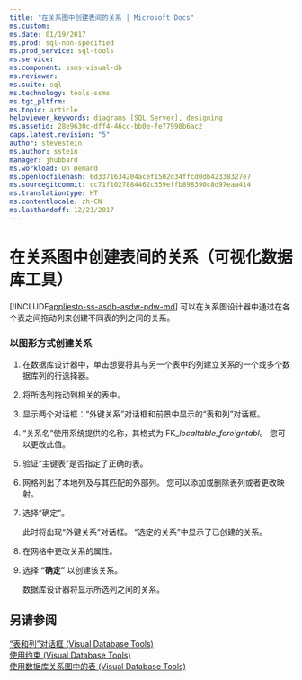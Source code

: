 ```yaml
---
title: "在关系图中创建表间的关系 | Microsoft Docs"
ms.custom: 
ms.date: 01/19/2017
ms.prod: sql-non-specified
ms.prod_service: sql-tools
ms.service: 
ms.component: ssms-visual-db
ms.reviewer: 
ms.suite: sql
ms.technology: tools-ssms
ms.tgt_pltfrm: 
ms.topic: article
helpviewer_keywords: diagrams [SQL Server], designing
ms.assetid: 28e9630c-dff4-46cc-bb0e-fe77998b6ac2
caps.latest.revision: "5"
author: stevestein
ms.author: sstein
manager: jhubbard
ms.workload: On Demand
ms.openlocfilehash: 6d3371634204acef1502d34ffcd0db42338327e7
ms.sourcegitcommit: cc71f1027884462c359effb898390c8d97eaa414
ms.translationtype: HT
ms.contentlocale: zh-CN
ms.lasthandoff: 12/21/2017
---
```

# <a name="create-relationships-between-tables-on-a-diagram-visual-database-tools"></a>在关系图中创建表间的关系（可视化数据库工具）
[!INCLUDE[appliesto-ss-asdb-asdw-pdw-md](../../includes/appliesto-ss-asdb-asdw-pdw-md.md)] 可以在关系图设计器中通过在各个表之间拖动列来创建不同表的列之间的关系。  
  
### <a name="to-create-a-relationship-graphically"></a>以图形方式创建关系  
  
1.  在数据库设计器中，单击想要将其与另一个表中的列建立关系的一个或多个数据库列的行选择器。  
  
2.  将所选列拖动到相关的表中。  
  
3.  显示两个对话框：“外键关系”对话框和前景中显示的“表和列”对话框。  
  
4.  “关系名”使用系统提供的名称，其格式为 FK_*localtable*_*foreigntabl*。 您可以更改此值。  
  
5.  验证“主键表”是否指定了正确的表。  
  
6.  网格列出了本地列及与其匹配的外部列。 您可以添加或删除表列或者更改映射。  
  
7.  选择“确定”。  
  
    此时将出现“外键关系”对话框。 “选定的关系”中显示了已创建的关系。  
  
8.  在网格中更改关系的属性。  
  
9. 选择 **“确定”** 以创建该关系。  
  
    数据库设计器将显示所选列之间的关系。  
  
## <a name="see-also"></a>另请参阅  
[“表和列”对话框 (Visual Database Tools)](../../ssms/visual-db-tools/tables-and-columns-dialog-box-visual-database-tools.md)  
[使用约束 (Visual Database Tools)](http://msdn.microsoft.com/en-us/637098af-2567-48f8-90f4-b41df059833e)  
[使用数据库关系图中的表 (Visual Database Tools)](../../ssms/visual-db-tools/work-with-tables-in-database-diagram-visual-database-tools.md)  
  
